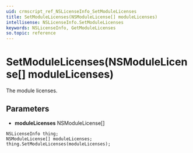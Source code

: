 ```yaml
---
uid: crmscript_ref_NSLicenseInfo_SetModuleLicenses
title: SetModuleLicenses(NSModuleLicense[] moduleLicenses)
intellisense: NSLicenseInfo.SetModuleLicenses
keywords: NSLicenseInfo, GetModuleLicenses
so.topic: reference
---
```


# SetModuleLicenses(NSModuleLicense[] moduleLicenses)

The module licenses.

## Parameters

* **moduleLicenses** NSModuleLicense[]

```crmscript
NSLicenseInfo thing;
NSModuleLicense[] moduleLicenses;
thing.SetModuleLicenses(moduleLicenses);
```

